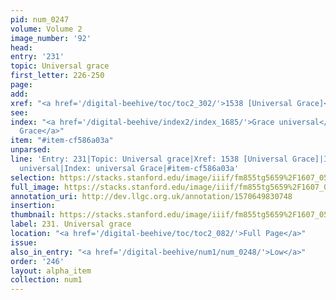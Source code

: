 ```yaml
---
pid: num_0247
volume: Volume 2
image_number: '92'
head: 
entry: '231'
topic: Universal grace
first_letter: 226-250
page: 
add: 
xref: "<a href='/digital-beehive/toc/toc2_302/'>1538 [Universal Grace]</a>"
see: 
index: "<a href='/digital-beehive/index2/index_1685/'>Grace universal</a>|<a href='/digital-beehive/index5/index_4390/'>universal
  Grace</a>"
item: "#item-cf586a03a"
unparsed: 
line: 'Entry: 231|Topic: Universal grace|Xref: 1538 [Universal Grace]|Index: Grace
  universal|Index: universal Grace|#item-cf586a03a'
selection: https://stacks.stanford.edu/image/iiif/fm855tg5659%2F1607_0559/816,270,2998,567/full/0/default.jpg
full_image: https://stacks.stanford.edu/image/iiif/fm855tg5659%2F1607_0559/full/full/0/default.jpg
annotation_uri: http://dev.llgc.org.uk/annotation/1570649830748
insertion: 
thumbnail: https://stacks.stanford.edu/image/iiif/fm855tg5659%2F1607_0559/816,270,600,180/250,/0/default.jpg
label: 231. Universal grace
location: "<a href='/digital-beehive/toc/toc2_082/'>Full Page</a>"
issue: 
also_in_entry: "<a href='/digital-beehive/num1/num_0248/'>Low</a>"
order: '246'
layout: alpha_item
collection: num1
---
```

